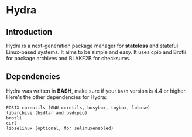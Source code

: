 # Hydra

## Introduction
Hydra is a next-generation package manager for **stateless** and stateful Linux-based systems. It aims to be simple and easy. It uses cpio and Brotli for package archives and BLAKE2B for checksums.

## Dependencies
Hydra was written in **BASH**, make sure if your `bash` version is 4.4 or higher. Here's the other dependencies for Hydra:
```
POSIX coreutils (GNU coretils, busybox, toybox, lobase)
libarchive (bsdtar and bsdcpio)
brotli
curl
libselinux (optional, for selinuxenabled)
```
